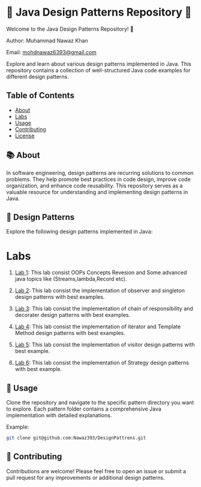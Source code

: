 # 🌟 Java Design Patterns Repository 🌟

Welcome to the Java Design Patterns Repository! 🚀


Author: Muhammad Nawaz Khan

Email: mohdnawaz6393@gmail.com 

Explore and learn about various design patterns implemented in Java. This repository contains a collection of well-structured Java code examples for different design patterns.

## Table of Contents

- [About](#about)
- [Labs](#labs)
- [Usage](#usage)
- [Contributing](#contributing)
- [License](#license)

## 📚 About

In software engineering, design patterns are recurring solutions to common problems. They help promote best practices in code design, improve code organization, and enhance code reusability. This repository serves as a valuable resource for understanding and implementing design patterns in Java.

## 🧩 Design Patterns

Explore the following design patterns implemented in Java:
# Labs

1. [Lab 1](/src/GOF/Lab1): This lab consist OOPs Concepts Revesion and Some advanced java topics like  (Streams,lambda,Record etc).
1. [Lab 2](/src/GOF/Lab2): This lab consist the implementation of observer and singleton design patterns with best examples.

1. [Lab 3](/src/GOF/Lab3): This lab consist the implementation of chain of responsibility and decorater design patterns with best examples. 

1. [Lab 4](/src/GOF/Lab4): This lab consist the implementation of iterator and  Template Method design patterns with best  examples.

1. [Lab 5](/src/GOF/Lab5): This lab consist the implementation of visitor design patterns with best example. 

1. [Lab 6](/src/GOF/Lab6): This lab consist the implementation of Strategy design patterns with best example. 

## 🚀 Usage

Clone the repository and navigate to the specific pattern directory you want to explore. Each pattern folder contains a comprehensive Java implementation with detailed explanations.

Example:

```bash
git clone git@github.com:Nawaz393/DesignPattrens.git

```


## 🤝 Contributing

Contributions are welcome! Please feel free to open an issue or submit a pull request for any improvements or additional design patterns.
